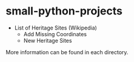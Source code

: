 # small-python-projects

* List of Heritage Sites (Wikipedia)
  * Add Missing Coordinates
  * New Heritage Sites

More information can be found in each directory.

